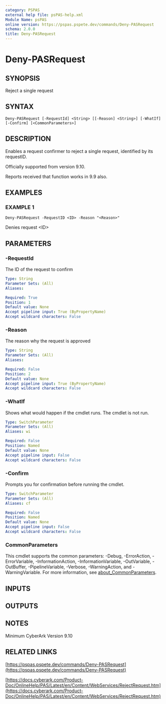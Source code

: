 ```yaml
---
category: PSPAS
external help file: psPAS-help.xml
Module Name: psPAS
online version: https://pspas.pspete.dev/commands/Deny-PASRequest
schema: 2.0.0
title: Deny-PASRequest
---
```


# Deny-PASRequest

## SYNOPSIS
Reject a single request

## SYNTAX

```
Deny-PASRequest [-RequestId] <String> [[-Reason] <String>] [-WhatIf] [-Confirm] [<CommonParameters>]
```

## DESCRIPTION
Enables a request confirmer to reject a single request, identified by its requestID.

Officially supported from version 9.10.

Reports received that function works in 9.9 also.

## EXAMPLES

### EXAMPLE 1
```
Deny-PASRequest -RequestID <ID> -Reason "<Reason>"
```

Denies request \<ID\>

## PARAMETERS

### -RequestId
The ID of the request to confirm

```yaml
Type: String
Parameter Sets: (All)
Aliases:

Required: True
Position: 1
Default value: None
Accept pipeline input: True (ByPropertyName)
Accept wildcard characters: False
```

### -Reason
The reason why the request is approved

```yaml
Type: String
Parameter Sets: (All)
Aliases:

Required: False
Position: 2
Default value: None
Accept pipeline input: True (ByPropertyName)
Accept wildcard characters: False
```

### -WhatIf
Shows what would happen if the cmdlet runs.
The cmdlet is not run.

```yaml
Type: SwitchParameter
Parameter Sets: (All)
Aliases: wi

Required: False
Position: Named
Default value: None
Accept pipeline input: False
Accept wildcard characters: False
```

### -Confirm
Prompts you for confirmation before running the cmdlet.

```yaml
Type: SwitchParameter
Parameter Sets: (All)
Aliases: cf

Required: False
Position: Named
Default value: None
Accept pipeline input: False
Accept wildcard characters: False
```

### CommonParameters
This cmdlet supports the common parameters: -Debug, -ErrorAction, -ErrorVariable, -InformationAction, -InformationVariable, -OutVariable, -OutBuffer, -PipelineVariable, -Verbose, -WarningAction, and -WarningVariable. For more information, see [about_CommonParameters](http://go.microsoft.com/fwlink/?LinkID=113216).

## INPUTS

## OUTPUTS

## NOTES
Minimum CyberArk Version 9.10

## RELATED LINKS

[https://pspas.pspete.dev/commands/Deny-PASRequest](https://pspas.pspete.dev/commands/Deny-PASRequest)

[https://docs.cyberark.com/Product-Doc/OnlineHelp/PAS/Latest/en/Content/WebServices/RejectRequest.htm](https://docs.cyberark.com/Product-Doc/OnlineHelp/PAS/Latest/en/Content/WebServices/RejectRequest.htm)

